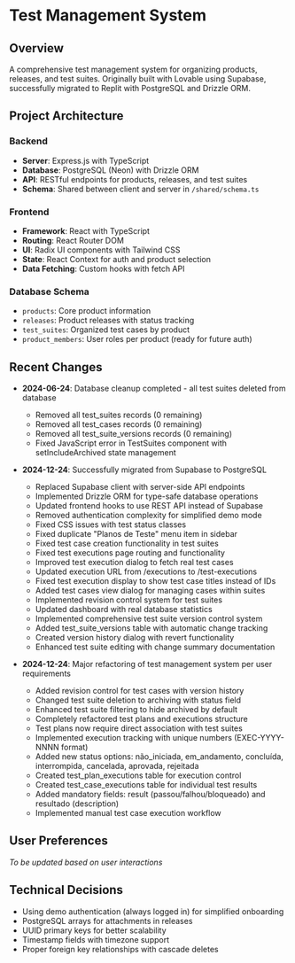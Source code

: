 # Test Management System

## Overview
A comprehensive test management system for organizing products, releases, and test suites. Originally built with Lovable using Supabase, successfully migrated to Replit with PostgreSQL and Drizzle ORM.

## Project Architecture

### Backend
- **Server**: Express.js with TypeScript
- **Database**: PostgreSQL (Neon) with Drizzle ORM
- **API**: RESTful endpoints for products, releases, and test suites
- **Schema**: Shared between client and server in `/shared/schema.ts`

### Frontend
- **Framework**: React with TypeScript
- **Routing**: React Router DOM
- **UI**: Radix UI components with Tailwind CSS
- **State**: React Context for auth and product selection
- **Data Fetching**: Custom hooks with fetch API

### Database Schema
- `products`: Core product information
- `releases`: Product releases with status tracking
- `test_suites`: Organized test cases by product
- `product_members`: User roles per product (ready for future auth)

## Recent Changes
- **2024-06-24**: Database cleanup completed - all test suites deleted from database
  - Removed all test_suites records (0 remaining)
  - Removed all test_cases records (0 remaining) 
  - Removed all test_suite_versions records (0 remaining)
  - Fixed JavaScript error in TestSuites component with setIncludeArchived state management
- **2024-12-24**: Successfully migrated from Supabase to PostgreSQL
  - Replaced Supabase client with server-side API endpoints
  - Implemented Drizzle ORM for type-safe database operations
  - Updated frontend hooks to use REST API instead of Supabase
  - Removed authentication complexity for simplified demo mode
  - Fixed CSS issues with test status classes
  - Fixed duplicate "Planos de Teste" menu item in sidebar
  - Fixed test case creation functionality in test suites
  - Fixed test executions page routing and functionality
  - Improved test execution dialog to fetch real test cases
  - Updated execution URL from /executions to /test-executions
  - Fixed test execution display to show test case titles instead of IDs
  - Added test cases view dialog for managing cases within suites
  - Implemented revision control system for test suites
  - Updated dashboard with real database statistics
  - Implemented comprehensive test suite version control system
  - Added test_suite_versions table with automatic change tracking
  - Created version history dialog with revert functionality
  - Enhanced test suite editing with change summary documentation

- **2024-12-24**: Major refactoring of test management system per user requirements
  - Added revision control for test cases with version history
  - Changed test suite deletion to archiving with status field
  - Enhanced test suite filtering to hide archived by default
  - Completely refactored test plans and executions structure
  - Test plans now require direct association with test suites
  - Implemented execution tracking with unique numbers (EXEC-YYYY-NNNN format)
  - Added new status options: não_iniciada, em_andamento, concluída, interrompida, cancelada, aprovada, rejeitada
  - Created test_plan_executions table for execution control
  - Created test_case_executions table for individual test results
  - Added mandatory fields: result (passou/falhou/bloqueado) and resultado (description)
  - Implemented manual test case execution workflow

## User Preferences
*To be updated based on user interactions*

## Technical Decisions
- Using demo authentication (always logged in) for simplified onboarding
- PostgreSQL arrays for attachments in releases
- UUID primary keys for better scalability
- Timestamp fields with timezone support
- Proper foreign key relationships with cascade deletes